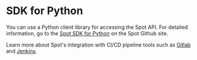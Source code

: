 # SDK for Python

You can use a Python client library for accessing the Spot API. For detailed information, go to the [Spot SDK for Python](https://github.com/spotinst/spotinst-sdk-python) on the Spot Github site.

Learn more about Spot's integration with CI/CD pipeline tools such as [Gitlab](tools-and-provisioning/ci-cd/gitlab.md) and [Jenkins](tools-and-provisioning/ci-cd/jenkins.md).

